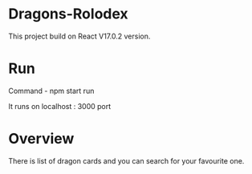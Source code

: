 # Dragons-Rolodex
This project build on React V17.0.2 version.

# Run

Command - npm start run

It runs on localhost : 3000 port

# Overview

There is list of dragon cards and you can search for your favourite one.  
